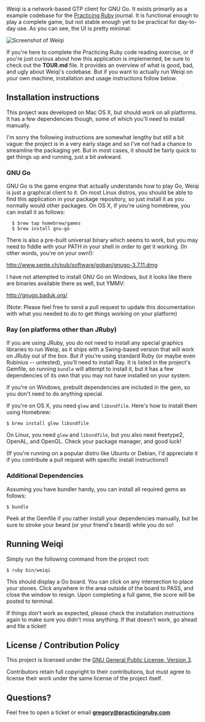 Weiqi is a network-based GTP client for GNU Go. It exists primarily as a
example codebase for the [Practicing Ruby](http://practicingruby.com)
journal. It is functional enough to play a complete game, but not stable
enough yet to be practical for day-to-day use. As you can see, the UI
is pretty minimal:

![Screenshot of Weiqi](http://i.imgur.com/kWrSg.png)

If you're here to complete the Practicing Ruby code reading exercise, or if
you're just curious about how this application is implemented, be sure to check
out the **TOUR.md** file. It provides an overview of what is good, bad, and ugly
about Weiqi's codebase. But if you want to actually run Weiqi on your own
machine, installation and usage instructions follow below.

## Installation instructions

This project was developed on Mac OS X, but should work on 
all platforms. It has a few dependencies though, some of which you'll 
need to install manually.

I'm sorry the following instructions are somewhat lengthy but still a bit vague:
the project is in a very early stage and so I've not had a chance to streamline
the packaging yet. But in most cases, it should be fairly quick to get things up
and running, just a bit awkward.

### GNU Go

GNU Go is the game engine that actually understands how to play Go,
Weiqi is just a graphical client to it.  On most Linux distros, you should be
able to find this application in your package repository, so just install it as
you normally would other packages. On OS X, if you're using homebrew, you can
install it as follows:

```
  $ brew tap homebrew/games
  $ brew install gnu-go 
```

There is also a pre-built universal binary which seems to work, but you may need
to fiddle with your PATH in your shell in order to get it working. (In other
words, you're on your own!):

http://www.sente.ch/pub/software/goban/gnugo-3.7.11.dmg

I have not attempted to install GNU Go on Windows, but it looks like there are
binaries available there as well, but YMMV:

http://gnugo.baduk.org/

(Note: Please feel free to send a pull request to update this documentation
with what you needed to do to get things working on your platform)

### Ray (on platforms other than JRuby)

If you are using JRuby, you do not need to install any special graphics libraries 
to run Weiqi, as it ships with a Swing-based version that will work on JRuby out
of the box. But if you're using standard Ruby (or maybe even Rubinius
-- untested), you'll need to install Ray. It is listed in the project's Gemfile,
so running `bundle` will attempt to install it, but it has a few dependencies
of its own that you may not have installed on your system.

If you're on Windows, prebuilt dependencies are included in the gem, so you
don't need to do anything special.

If you're on OS X, you need `glew` and `libsndfile`. Here's how to install them
using Homebrew:

```
$ brew install glew libsndfile
```

On Linux, you need `glew` and `libsndfile`, but you also need freetype2, OpenAL,
and OpenGL. Check your package manager, and good luck!

(If you're running on a popular distro like Ubuntu or Debian, I'd appreciate it
if you contribute a pull request with specific install instructions!)

### Additional Dependencies

Assuming you have bundler handy, you can install all required gems as follows:

```
$ bundle
```

Peek at the Gemfile if you rather install your dependencies manually, but be
sure to stroke your beard (or your friend's beard) while you do so!

## Running Weiqi

Simply run the following command from the project root:

```
$ ruby bin/weiqi
```

This should display a Go board. You can click on any intersection to place your stones. 
Click anywhere in the area outside of the board to PASS, and close the window to resign. 
Upon completing a full game, the score will be posted to terminal.

If things don't work as expected, please check the installation instructions
again to make sure you didn't miss anything. If that doesn't work, go ahead
and file a ticket!

## License / Contribution Policy

This project is licensed under the 
[GNU General Public License, Version 3](http://www.gnu.org/licenses/gpl.html).

Contributors retain full copyright to their contributions, but must agree to
license their work under the same license of the project itself.

## Questions?

Feel free to open a ticket or email **gregory@practicingruby.com**
